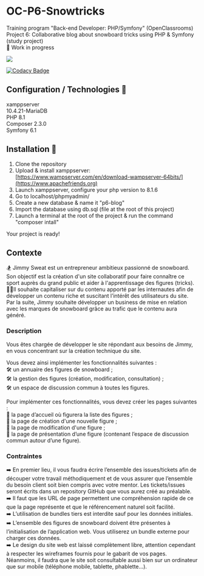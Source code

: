 # OC-P6-Snowtricks
Training program "Back-end Developer: PHP/Symfony" (OpenClassrooms)<br>
Project 6:  Collaborative blog about snowboard tricks using PHP & Symfony (study project)<br>
🚧 Work in progress

<a href="https://codeclimate.com/github/AnnaigJegourel/OC-P6-Snowtricks/maintainability"><img src="https://api.codeclimate.com/v1/badges/589aae61309fe342df5d/maintainability" /></a>

[![Codacy Badge](https://app.codacy.com/project/badge/Grade/078705714170477ebbc49cc9c0bc58a3)](https://www.codacy.com/gh/AnnaigJegourel/OC-P6-Snowtricks/dashboard?utm_source=github.com&amp;utm_medium=referral&amp;utm_content=AnnaigJegourel/OC-P6-Snowtricks&amp;utm_campaign=Badge_Grade)

## Configuration / Technologies 🚧

xamppserver<br>
10.4.21-MariaDB<br>
PHP 8.1<br>
Composer 2.3.0<br>
Symfony 6.1

## Installation 🚧

1.  Clone the repository
2.  Upload & install xamppserver: [https://www.wampserver.com/en/download-wampserver-64bits/](https://www.apachefriends.org)
3.  Launch xamppserver, configure your php version to 8.1.6
4.  Go to localhost/phpmyadmin/
5.  Create a new database & name it "p6-blog"
6.  Import the database using db.sql (file at the root of this project)
7.  Launch a terminal at the root of the project & run the command "composer intall"

Your project is ready!

## Contexte

🏂 Jimmy Sweat est un entrepreneur ambitieux passionné de snowboard. Son objectif est la création d'un site collaboratif pour faire connaître ce sport auprès du grand public et aider à l'apprentissage des figures (tricks).
<br>👨‍💼Il souhaite capitaliser sur du contenu apporté par les internautes afin de développer un contenu riche et suscitant l’intérêt des utilisateurs du site. Par la suite, Jimmy souhaite développer un business de mise en relation avec les marques de snowboard grâce au trafic que le contenu aura généré.

### Description
Vous êtes chargée de développer le site répondant aux besoins de Jimmy, en vous concentrant sur la création technique du site.

Vous devez ainsi implémenter les fonctionnalités suivantes : 
<br>🛠 un annuaire des figures de snowboard ;
<br>🛠 la gestion des figures (création, modification, consultation) ;
<br>🛠 un espace de discussion commun à toutes les figures.

Pour implémenter ces fonctionnalités, vous devez créer les pages suivantes :
<br>📄 la page d’accueil où figurera la liste des figures ; 
<br>📄 la page de création d'une nouvelle figure ;
<br>📄 la page de modification d'une figure ;
<br>📄 la page de présentation d’une figure (contenant l’espace de discussion commun autour d’une figure).

### Contraintes

➡️ En premier lieu, il vous faudra écrire l’ensemble des issues/tickets afin de découper votre travail méthodiquement et de vous assurer que l’ensemble du besoin client soit bien compris avec votre mentor. Les tickets/issues seront écrits dans un repository GitHub que vous aurez créé au préalable.
<br>
➡️ Il faut que les URL de page permettent une compréhension rapide de ce que la page représente et que le référencement naturel soit facilité.
<br>
➡️ L’utilisation de bundles tiers est interdite sauf pour les données initiales.
<br>
➡️ L’ensemble des figures de snowboard doivent être présentes à l’initialisation de l’application web. Vous utiliserez un bundle externe pour charger ces données.
<br>
➡️ Le design du site web est laissé complètement libre, attention cependant à respecter les wireframes fournis pour le gabarit de vos pages. Néanmoins, il faudra que le site soit consultable aussi bien sur un ordinateur que sur mobile (téléphone mobile, tablette, phablette…).
